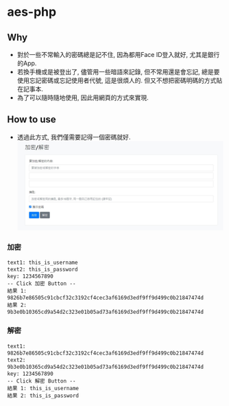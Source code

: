 # aes-php
## Why ##
- 對於一些不常輸入的密碼總是記不住, 因為都用Face ID登入就好, 尤其是銀行的App.
- 若換手機或是被登出了, 儘管用一些暗語來記錄, 但不常用還是會忘記, 總是要使用忘記密碼或忘記使用者代號, 這是很煩人的. 但又不想把密碼明碼的方式貼在記事本.
- 為了可以隨時隨地使用, 因此用網頁的方式來實現. 
## How to use ##
- 透過此方式, 我們僅需要記得一個密碼就好.
![Demo](https://github.com/MinFengLin/aes-php/blob/main/aes_demo.JPG)
### 加密 ###
```
text1: this_is_username
text2: this_is_password
key: 1234567890
-- Click 加密 Button --
結果 1: 9826b7e86505c91cbcf32c3192cf4cec3af6169d3edf9ff9d499c0b21847474d
結果 2: 9b3e0b10365cd9a54d2c323e01b05ad73af6169d3edf9ff9d499c0b21847474d
```
### 解密 ###
```
text1: 9826b7e86505c91cbcf32c3192cf4cec3af6169d3edf9ff9d499c0b21847474d
text2: 9b3e0b10365cd9a54d2c323e01b05ad73af6169d3edf9ff9d499c0b21847474d
key: 1234567890
-- Click 解密 Button --
結果 1: this_is_username
結果 2: this_is_password
```

